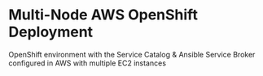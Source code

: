 # Multi-Node AWS OpenShift Deployment 
OpenShift environment with the Service Catalog & Ansible Service Broker configured in AWS with multiple EC2 instances
